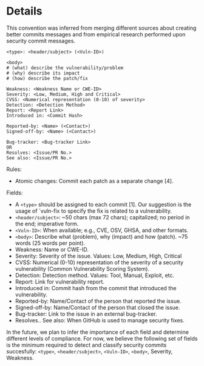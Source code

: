 # Details

This convention was inferred from merging different sources about creating better commits messages 
and from empirical research performed upon security commit messages.

```
<type>: <header/subject> (<Vuln-ID>)

<body>
# (what) describe the vulnerability/problem
# (why) describe its impact
# (how) describe the patch/fix

Weakness: <Weakness Name or CWE-ID>
Severity: <Low, Medium, High and Critical>
CVSS: <Numerical representation (0-10) of severity>
Detection: <Detection Method>
Report: <Report Link>
Introduced in: <Commit Hash>

Reported-by: <Name> (<Contact>)
Signed-off-by: <Name> (<Contact>)

Bug-tracker: <Bug-tracker Link>
OR
Resolves: <Issue/PR No.>
See also: <Issue/PR No.>
```

Rules:

* Atomic changes: Commit each patch as a separate change [4].

Fields:
* A `<type>` should be assigned to each commit [1]. Our suggestion is the usage of `vuln-fix to specify the fix is related to a vulnerability.
* `<header/subject>`: ~50 chars (max 72 chars); capitalized; no period in the end; imperative form.
* `<Vuln-ID>`: When available; e.g., CVE, OSV, GHSA, and other formats.
* `<body>`: Describe what (problem), why (impact) and how (patch). ~75 words (25 words per point).
* Weakness: Name or CWE-ID.
* Severity: Severity of the issue. Values: Low, Medium, High, Critical
* CVSS: Numerical (0-10) representation of the severity of a security vulnerability (Common Vulnerability Scoring System).
* Detection: Detection method. Values: Tool, Manual, Exploit, etc.
* Report: Link for vulnerability report.
* Introduced in: Commit hash from the commit that introduced the vulnerability.
* Reported-by: Name/Contact of the person that reported the issue.
* Signed-off-by: Name/Contact of the person that closed the issue.
* Bug-tracker: Link to the issue in an external bug-tracker.
* Resolves.. See also: When GitHub is used to manage security fixes.
  
In the future, we plan to infer the importance of each field and determine different levels of compliance. For now, we believe the following set of fields is the minimum required to detect and classify security commits succesfully: `<type>`, `<header/subject>`, `<Vuln-ID>`, `<body>`, Severity, Weakness.
